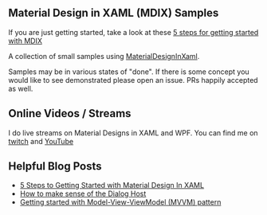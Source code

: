## Material Design in XAML (MDIX) Samples

If you are just getting started, take a look at these [5 steps for getting started with MDIX](https://intellitect.com/getting-started-material-design-in-xaml/)

A collection of small samples using [MaterialDesignInXaml](https://github.com/ButchersBoy/MaterialDesignInXamlToolkit).

Samples may be in various states of "done". If there is some concept you would like to see demonstrated please open an issue.
PRs happily accepted as well.

## Online Videos / Streams
I do live streams on Material Designs in XAML and WPF. You can find me on [twitch](https://www.twitch.tv/kitokeboo/) and [YouTube](https://www.youtube.com/channel/UCwrx8tfGSE-itqJQHx2586Q/featured)


## Helpful Blog Posts
- [5 Steps to Getting Started with Material Design In XAML](https://intellitect.com/getting-started-material-design-in-xaml/)
- [How to make sense of the Dialog Host](https://intellitect.com/material-design-in-xaml-dialog-host/)
- [Getting started with Model-View-ViewModel (MVVM) pattern](https://intellitect.com/getting-started-model-view-viewmodel-mvvm-pattern-using-windows-presentation-framework-wpf/)
